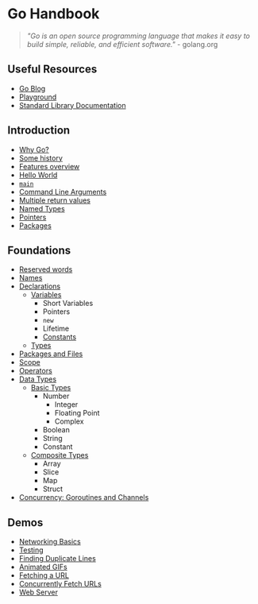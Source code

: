 # Go Handbook

> *"Go is an open source programming language that makes it easy to build simple, reliable, and efficient software."* - golang.org

## Useful Resources

* [Go Blog](https://blog.golang.org/)
* [Playground](https://play.golang.org)
* [Standard Library Documentation](https://golang.org/pkg)

## Introduction

* [Why Go?](intro/why)
* [Some history](intro/history)
* [Features overview](intro/features)
* [Hello World](intro/hello)
* [`main`](intro/main)
* [Command Line Arguments](demos/intro/args)
* [Multiple return values](demos/intros/multiple-return)
* [Named Types](intro/named-types)
* [Pointers](intro/pointers)
* [Packages](intro/packages)

## Foundations

* [Reserved words](foundations/keywords)
* [Names](foundations/names)
* [Declarations](foundations/declarations)
  * [Variables](foundations/declarations/variables)
    * Short Variables
    * Pointers
    * `new`
    * Lifetime
    * [Constants](foundations/declarations/constants)
  * [Types](foundations/declarations/types)
* [Packages and Files](foundations/packages)
* [Scope](foundations/scope)
* [Operators](foundations/operators)
* [Data Types](foundations/data-types)
  * [Basic Types](foundations/data-types/basic)
    * Number
      * Integer
      * Floating Point
      * Complex
    * Boolean
    * String
    * Constant
  * [Composite Types](foundations/data-types/composite)
    * Array
    * Slice
    * Map
    * Struct
* [Concurrency: Goroutines and Channels](foundations/concurrency)

## Demos 

* [Networking Basics](demos/intro/networking)
* [Testing](demos/intro/testing)
* [Finding Duplicate Lines](demos/intro/finding-duplicate-lines)
* [Animated GIFs](demos/intro/gifs)
* [Fetching a URL](demos/intro/fetching-url)
* [Concurrently Fetch URLs](demos/intro/concurrent-fetch)
* [Web Server](demos/intro/web-server)
